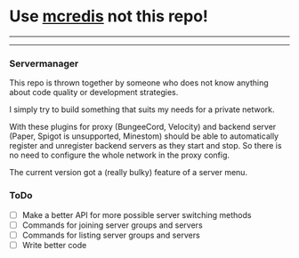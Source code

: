# Use [mcredis](https://github.com/off-by-0point5/mcredis) not this repo!
---
---

### Servermanager

This repo is thrown together by someone who does not know anything about code quality or development strategies.

I simply try to build something that suits my needs for a private network.

With these plugins for proxy (BungeeCord, Velocity) and backend server (Paper, Spigot is unsupported, Minestom) should be able to automatically register and unregister backend servers as they start and stop. So there is no need to configure the whole network in the proxy config.

The current version got a (really bulky) feature of a server menu.

### ToDo
- [ ] Make a better API for more possible server switching methods
- [ ] Commands for joining server groups and servers
- [ ] Commands for listing server groups and servers
- [ ] Write better code
